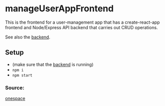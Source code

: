 
#  manageUserAppFrontend

This is the frontend for a user-management app that has a create-react-app frontend and Node/Express API backend that carries out CRUD operations.

See also the [backend](https://github.com/Pierluigi10/user-app-backend).

## Setup

- (make sure that the [backend](https://github.com/Pierluigi10/user-app-backend) is running)
- `npm i`
- `npm start`





### Source:

 [onespace](https://onespace.netlify.app/howtos?id=433)
